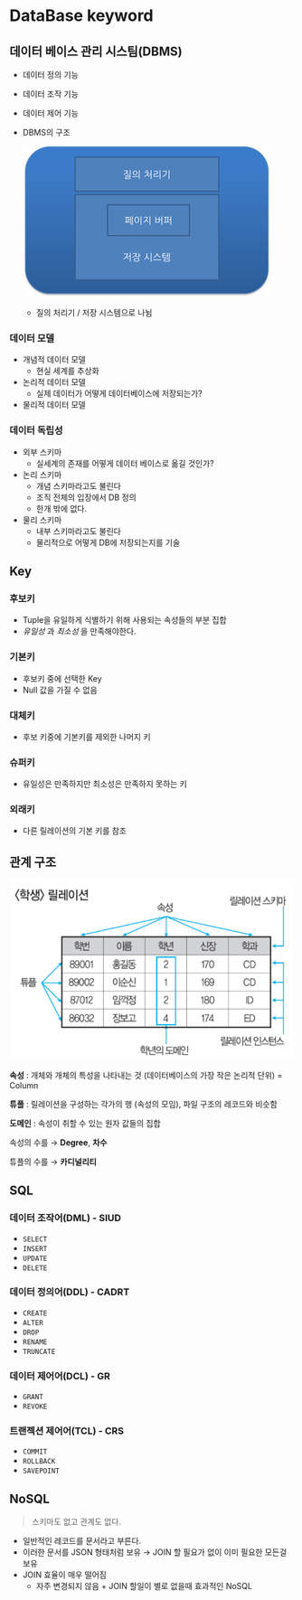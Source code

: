 # DataBase keyword

## 데이터 베이스 관리 시스팀(DBMS)

- 데이터 정의 기능
- 데이터 조작 기능
- 데이터 제어 기능
- DBMS의 구조
    
    ![Untitled](DataBase%20keyword%206823c8faec17417f9615ffd3f0963fb6/Untitled.png)
    
    - 질의 처리기 / 저장 시스템으로 나뉨

### 데이터 모델

- 개념적 데이터 모델
    - 현실 세계를 추상화
- 논리적 데이터 모델
    - 실제 데이터가 어떻게 데이터베이스에 저장되는가?
- 물리적 데이터 모델

### 데이터 독립성

- 외부 스키마
    - 실세계의 존재를 어떻게 데이터 베이스로 옮길 것인가?
- 논리 스키마
    - 개념 스키마라고도 불린다
    - 조직 전체의 입장에서 DB 정의
    - 한개 밖에 없다.
- 물리 스키마
    - 내부 스키마라고도 불린다
    - 물리적으로 어떻게 DB에 저장되는지를 기술

## Key

### 후보키

- Tuple을 유일하게 식별하기 위해 사용되는 속성들의 부분 집합
- *유일성* 과 *최소성* 을 만족해야한다.

### 기본키

- 후보키 중에 선택한 Key
- Null 값을 가질 수 없음

### 대체키

- 후보 키중에 기본키를 제외한 나머지 키

### 슈퍼키

- 유일성은 만족하지만 최소성은 만족하지 못하는 키

### 외래키

- 다른 릴레이션의 기본 키를 참조

## 관계 구조

![Untitled](DataBase%20keyword%206823c8faec17417f9615ffd3f0963fb6/Untitled%201.png)

**속성** : 개체와 개체의 특성을 나타내는 것 (데이터베이스의 가장 작은 논리적 단위) = Column

**튜플** : 릴레이션을 구성하는 각가의 행 (속성의 모임), 파일 구조의 레코드와 비슷함

**도메인** : 속성이 취할 수 있는 원자 값들의 집합

속성의 수를 → **Degree**, **차수**

튜플의 수를 → **카디널리티**

## SQL

### 데이터 조작어(DML) - SIUD

- `SELECT`
- `INSERT`
- `UPDATE`
- `DELETE`

### 데이터 정의어(DDL) - CADRT

- `CREATE`
- `ALTER`
- `DROP`
- `RENAME`
- `TRUNCATE`

### 데이터 제어어(DCL) - GR

- `GRANT`
- `REVOKE`

### 트랜젝션 제어어(TCL) - CRS

- `COMMIT`
- `ROLLBACK`
- `SAVEPOINT`

## NoSQL

> 스키마도 없고 관계도 없다.
> 
- 일반적인 레코드를 문서라고 부른다.
- 이러한 문서를 JSON 형태처럼 보유 → JOIN 할 필요가 없이 이미 필요한 모든걸 보유
- JOIN 효율이 매우 떨어짐
    - 자주 변경되지 않음 + JOIN 할일이 별로 없을때  효과적인 NoSQL